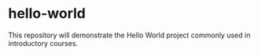 # hello-world
This repository will demonstrate the Hello World project commonly used in introductory courses.
